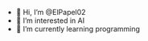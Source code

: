 - 👋 Hi, I’m @ElPapel02
- 👀 I’m interested in AI
- 🌱 I’m currently learning programming

<!---
ElPapel02/ElPapel02 is a ✨ special ✨ repository because its `README.md` (this file) appears on your GitHub profile.
You can click the Preview link to take a look at your changes.
--->
